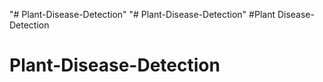 "# Plant-Disease-Detection" 
"# Plant-Disease-Detection" 
#Plant Disease-Detection
# Plant-Disease-Detection
